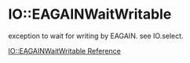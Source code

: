 # IO::EAGAINWaitWritable

exception to wait for writing by EAGAIN. see IO.select.


[IO::EAGAINWaitWritable Reference](http://ruby-doc.org/core-2.5.0/IO::EAGAINWaitWritable.html)
